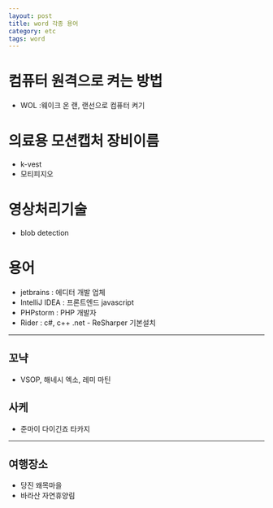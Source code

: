 ```yaml
---
layout: post
title: word 각종 용어
category: etc
tags: word
---
```



# 컴퓨터 원격으로 켜는 방법
* WOL :웨이크 온 랜, 랜선으로 컴퓨터 켜기

# 의료용 모션캡처 장비이름
* k-vest
* 모티피지오

# 영상처리기술
* blob detection

# 용어
* jetbrains : 에디터 개발 업체
* IntelliJ IDEA : 프론트엔드 javascript
* PHPstorm : PHP 개발자
* Rider : c#, c++ .net - ReSharper 기본설치

---

## 꼬냑
* VSOP, 해네시 엑소, 레미 마틴

## 사케
* 준마이 다이긴죠 타카지

---

## 여행장소
* 당진 왜목마을
* 바라산 자연휴양림